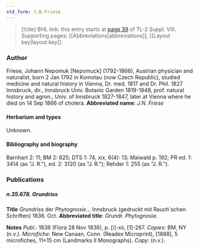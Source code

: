 ```yaml
---
std_form: J.N.Friese
---
```


> [!cite] BHL link: this entry starts at [page 39](https://www.biodiversitylibrary.org/page/33258479) of TL-2 Suppl. VIII.
> Supporting pages: [[Abbreviations|abbreviations]], [[Layout key|layout key]].

### Author

Friese, Johann Nepomuk \[Nepomuck\] (1792-1866), Austrian physician and naturalist, born 2 Jan 1792 in Komotau (now Czech Republic), studied medicine and natural history in Vienna, Dr. med. 1817 and Dr. Phil. 1827 Innsbruck, dir., Innsbruck Univ. Botanic Garden 1819-1848, prof. natural history and agron., Univ. of Innsbruck 1827-1847, later at Vienna where he died on 14 Sep 1866 of cholera. 
**Abbreviated name**: *J.N. Friese*

#### Herbarium and types

Unknown.

#### Bibliography and biography

Barnhart 2: 11; BM 2: 625; DTS 1: 74, xix, 6(4): 13; Maiwald p. 192; PR ed. 1: 3414 (as "J. R."), ed. 2: 3120 (as "J. R."); Rehder 1: 255 (as "J. R.").

### Publications

##### n.35.678. Grundriss

**Title**
*Grundriss* der *Phytognosie*... Innsbruck (gedruckt mit Rauch'schen Schriften) 1836. Oct.
**Abbreviated title**: *Grundr. Phytognosie*.

**Notes**
*Publ*.: 1836 (Flora 28 Nov 1836), p. \[i\]-xii, \[1\]-267. *Copies*: BM, NY (n.v.). *Microfiche*: New Canaan, Conn. (Readex Microprint), \[1888\], 5 microfiches, 11×15 cm (Landmarks II Monographs). *Copy*: (n.v.).

